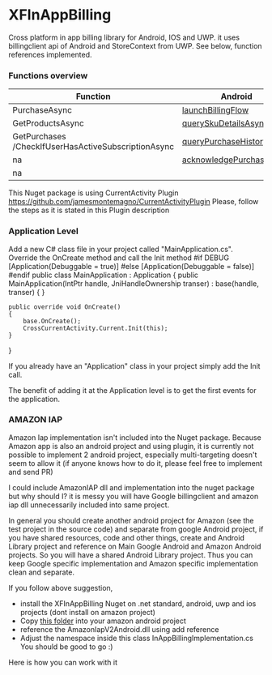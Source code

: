 # XFInAppBilling

Cross platform in app billing library for Android, IOS and UWP. 
it uses billingclient api of Android and StoreContext from UWP. See below, function references implemented.

 ### Functions overview 

|  Function | Android  | Amazon  | UWP  | IOS   |
|---|---|---|---|---|
| PurchaseAsync |  [launchBillingFlow](https://developer.android.com/google/play/billing/billing_library_overview#Enable) |  [Purchase](https://developer.amazon.com/docs/cross-platform-plugins/cpp-use-the-iap-plugin-for-xamarin.html#purchase)|[RequestPurchaseAsync](https://docs.microsoft.com/en-us/windows/uwp/monetize/enable-subscription-add-ons-for-your-app#steps-to-enable-a-subscription-add-on-for-your-app)||
 | GetProductsAsync  |[querySkuDetailsAsync](https://developer.android.com/google/play/billing/billing_library_overview#Query)   |[GetProductData](https://developer.amazon.com/docs/cross-platform-plugins/cpp-use-the-iap-plugin-for-xamarin.html#getproductdata)|   [GetAssociatedStoreProductsAsync](https://docs.microsoft.com/en-us/windows/uwp/monetize/get-product-info-for-apps-and-add-ons#get-info-for-add-ons-that-are-available-for-purchase-from-the-current-app)|   |
| GetPurchases /CheckIfUserHasActiveSubscriptionAsync  |   [queryPurchaseHistoryAsync](https://developer.android.com/google/play/billing/billing_library_overview#Query-recent) |   [GetPurchaseUpdates](https://developer.amazon.com/docs/cross-platform-plugins/cpp-use-the-iap-plugin-for-xamarin.html#getpurchaseupdates) |  [GetAppLicenseAsync](https://docs.microsoft.com/en-us/windows/uwp/monetize/get-license-info-for-apps-and-add-ons) |   |
|  na |    [acknowledgePurchase](https://developer.android.com/google/play/billing/billing_library_overview#acknowledge)|  [NotifyFulfillment](https://developer.amazon.com/docs/cross-platform-plugins/cpp-use-the-iap-plugin-for-xamarin.html#notifyfulfillment)  |  na |   |
|  na |    |  [GetUserData](https://developer.amazon.com/docs/cross-platform-plugins/cpp-use-the-iap-plugin-for-xamarin.html#getuserdata)  |   |   |

 
This Nuget package is using CurrentActivity Plugin https://github.com/jamesmontemagno/CurrentActivityPlugin
Please, follow the steps as it is stated in this Plugin description

 ### Application Level

Add a new C# class file in your project called "MainApplication.cs".
Override the OnCreate method and call the Init method
#if DEBUG
[Application(Debuggable = true)]
#else
[Application(Debuggable = false)]
#endif
public class MainApplication : Application
{
	public MainApplication(IntPtr handle, JniHandleOwnership transer)
		: base(handle, transer)
	{
	}

	public override void OnCreate()
	{
		base.OnCreate();
		CrossCurrentActivity.Current.Init(this);
	}
}

If you already have an "Application" class in your project simply add the Init call.

The benefit of adding it at the Application level is to get the first events for the application.


 ### AMAZON IAP

Amazon Iap implementation isn't included into the Nuget package. Because Amazon app is also an android project and using plugin, it is currently not possible to implement 2 android project, especially multi-targeting doesn't seem to allow it (if anyone knows how to do it, please feel free to implement and send PR)

I could include AmazonIAP dll and implementation into the nuget package but why should I? it is messy you will have Google billingclient and amazon iap dll unnecessarily included into same project. 

In general you should create another android project for Amazon (see the test project in the source code) and separate from google Android project, if you have shared resources, code and other things, create and Android Library project and reference on Main Google Android and Amazon Android projects. So you will have a shared Android Library project. Thus you can keep Google specific implementation and Amazon specific implementation clean and separate.

If you follow above suggestion, 
-  install the XFInAppBilling Nuget on .net standard, android, uwp and ios projects (dont install on amazon project)
-  Copy  [this folder]
into your amazon android project
- reference the AmazonIapV2Android.dll using add reference
- Adjust the namespace inside this class InAppBillingImplementation.cs 
You should be good to go :)

Here is how you can work with it

 [this folder]: <https://github.com/EmilAlipiev/XFInAppBilling/tree/Master/XFInAppBilling.Tests/XFInAppBilling.Tests.Amazon/IAP>
